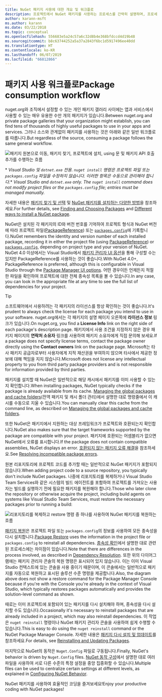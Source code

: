 ```yaml
---
title: NuGet 패키지 사용에 대한 개요 및 워크플로
description: 프로젝트에서 NuGet 패키지를 사용하는 프로세스를 간략히 설명하며, 프로세스의 다른 특정 부분에 대한 링크가 포함되어 있습니다.
author: karann-msft
ms.author: karann
ms.date: 03/22/2018
ms.topic: conceptual
ms.openlocfilehash: 556683e5a24c57a6c32d8b4e368bfdccd4d19b48
ms.sourcegitcommit: b8c63744252a5a37a2843f6bc1d5917496ee40dd
ms.translationtype: HT
ms.contentlocale: ko-KR
ms.lasthandoff: 06/07/2019
ms.locfileid: "66812866"
---
```

# <a name="package-consumption-workflow"></a><span data-ttu-id="8762a-103">패키지 사용 워크플로</span><span class="sxs-lookup"><span data-stu-id="8762a-103">Package consumption workflow</span></span>

<span data-ttu-id="8762a-104">nuget.org와 조직에서 설정할 수 있는 개인 패키지 갤러리 사이에는 앱과 서비스에서 사용할 수 있는 매우 유용한 수만 개의 패키지가 있습니다.</span><span class="sxs-lookup"><span data-stu-id="8762a-104">Between nuget.org and private package galleries that your organization might establish, you can find tens of thousands of highly useful packages to use in your apps and services.</span></span> <span data-ttu-id="8762a-105">그러나 소스와 관계없이 패키지를 사용하는 것은 아래와 같은 일반 워크플로를 따릅니다.</span><span class="sxs-lookup"><span data-stu-id="8762a-105">But regardless of the source, consuming a package follows the same general workflow.</span></span>

![패키지 원본으로 이동, 패키지 찾기, 프로젝트에 설치, using 문 및 패키지 API 호출 추가를 수행하는 흐름](media/Overview-01-GeneralFlow.png)

<span data-ttu-id="8762a-107">\* _Visual Studio 및 `dotnet.exe` 전용. `nuget install` 명령은 프로젝트 파일 또는 `packages.config` 파일을 수정하지 않습니다. 이러한 항목은 수동으로 관리해야 합니다._</span><span class="sxs-lookup"><span data-stu-id="8762a-107">\* _Visual Studio and `dotnet.exe` only. The `nuget install` command does not modify project files or the `packages.config` file; entries must be managed manually._</span></span>

<span data-ttu-id="8762a-108">자세한 내용은 [패키지 찾기 및 선택](../consume-packages/finding-and-choosing-packages.md) 및 [NuGet 패키지를 설치하는 다양한 방법](ways-to-install-a-package.md)을 참조하세요.</span><span class="sxs-lookup"><span data-stu-id="8762a-108">For further details, see [Finding and Choosing Packages](../consume-packages/finding-and-choosing-packages.md) and [Different ways to install a NuGet package](ways-to-install-a-package.md).</span></span>

<span data-ttu-id="8762a-109">NuGet은 설치된 각 패키지의 ID와 버전 번호를 기억하여 프로젝트 형식과 NuGet 버전에 따라 프로젝트 파일([PackageReference](../consume-packages/package-references-in-project-files.md)) 또는 [`packages.config`](../reference/packages-config.md)에 기록합니다.</span><span class="sxs-lookup"><span data-stu-id="8762a-109">NuGet remembers the identity and version number of each installed package, recording it in either the project file (using [PackageReference](../consume-packages/package-references-in-project-files.md)) or [`packages.config`](../reference/packages-config.md), depending on project type and your version of NuGet.</span></span> <span data-ttu-id="8762a-110">NuGet 4.0 이상에서는 Visual Studio에서 [패키지 관리자 UI 옵션](../tools/package-manager-ui.md)을 통해 구성할 수는 있지만 PackageReference를 사용하는 것이 좋습니다.</span><span class="sxs-lookup"><span data-stu-id="8762a-110">With NuGet 4.0+, PackageReference is preferred, although this is configurable in Visual Studio through the [Package Manager UI options](../tools/package-manager-ui.md).</span></span> <span data-ttu-id="8762a-111">어떤 경우이든 언제든지 적절한 파일을 확인하여 프로젝트에 대한 전체 종속성 목록을 볼 수 있습니다.</span><span class="sxs-lookup"><span data-stu-id="8762a-111">In any case, you can look in the appropriate file at any time to see the full list of dependencies for your project.</span></span>

> [!Tip]
> <span data-ttu-id="8762a-112">소프트웨어에서 사용하려는 각 패키지의 라이선스를 항상 확인하는 것이 좋습니다.</span><span class="sxs-lookup"><span data-stu-id="8762a-112">It's prudent to always check the license for each package you intend to use in your software.</span></span> <span data-ttu-id="8762a-113">nuget.org에서는 각 패키지의 설명 페이지 오른쪽에 **라이선스 정보** 링크가 있습니다.</span><span class="sxs-lookup"><span data-stu-id="8762a-113">On nuget.org, you find a **License Info** link on the right side of each package's description page.</span></span> <span data-ttu-id="8762a-114">패키지에서 사용 조건을 지정하지 않은 경우 패키지 페이지의 **연락처 소유자** 링크를 사용하여 패키지 소유자에게 직접 문의해 보세요.</span><span class="sxs-lookup"><span data-stu-id="8762a-114">If a package does not specify license terms, contact the package owner directly using the **Contact owners** link on the package page.</span></span> <span data-ttu-id="8762a-115">Microsoft는 타사 패키지 공급자로부터 사용자에게 지적 재산권을 부여하지 않으며 타사에서 제공한 정보에 대해 책임을 지지 않습니다.</span><span class="sxs-lookup"><span data-stu-id="8762a-115">Microsoft does not license any intellectual property to you from third party package providers and is not responsible for information provided by third parties.</span></span>

<span data-ttu-id="8762a-116">패키지를 설치할 때 NuGet은 일반적으로 해당 캐시에서 패키지를 이미 사용할 수 있는지 확인합니다.</span><span class="sxs-lookup"><span data-stu-id="8762a-116">When installing packages, NuGet typically checks if the package is already available from its cache.</span></span> <span data-ttu-id="8762a-117">[Managing the global packages and cache folders](../consume-packages/managing-the-global-packages-and-cache-folders.md)(전역 패키지 및 캐시 폴더 관리)에서 설명한 대로 명령줄에서 이 캐시를 수동으로 지울 수 있습니다.</span><span class="sxs-lookup"><span data-stu-id="8762a-117">You can manually clear this cache from the command line, as described on [Managing the global packages and cache folders](../consume-packages/managing-the-global-packages-and-cache-folders.md).</span></span>

<span data-ttu-id="8762a-118">또한 NuGet은 패키지에서 지원하는 대상 프레임워크가 프로젝트와 호환되는지 확인합니다.</span><span class="sxs-lookup"><span data-stu-id="8762a-118">NuGet also makes sure that the target frameworks supported by the package are compatible with your project.</span></span> <span data-ttu-id="8762a-119">패키지에 호환되는 어셈블리가 없으면 NuGet에서 오류를 표시합니다.</span><span class="sxs-lookup"><span data-stu-id="8762a-119">If the package does not contain compatible assemblies, NuGet displays an error.</span></span> <span data-ttu-id="8762a-120">[호환되지 않는 패키지 오류 해결](dependency-resolution.md#resolving-incompatible-package-errors)을 참조하세요.</span><span class="sxs-lookup"><span data-stu-id="8762a-120">See [Resolving incompatible package errors](dependency-resolution.md#resolving-incompatible-package-errors).</span></span>

<span data-ttu-id="8762a-121">원본 리포지토리에 프로젝트 코드를 추가할 때는 일반적으로 NuGet 패키지가 포함되지 않습니다.</span><span class="sxs-lookup"><span data-stu-id="8762a-121">When adding project code to a source repository, you typically don't include NuGet packages.</span></span> <span data-ttu-id="8762a-122">나중에 리포지토리를 복제하거나 Visual Studio Team Services와 같은 시스템의 빌드 에이전트를 포함하여 프로젝트를 가져오는 사용자는 빌드를 실행하기 전에 필요한 패키지를 복원해야 합니다.</span><span class="sxs-lookup"><span data-stu-id="8762a-122">Those who later clone the repository or otherwise acquire the project, including build agents on systems like Visual Studio Team Services, must restore the necessary packages prior to running a build:</span></span>

![리포지토리를 복제하고 restore 명령 중 하나를 사용하여 NuGet 패키지를 복원하는 흐름](media/Overview-02-RestoreFlow.png)

<span data-ttu-id="8762a-124">[패키지 복원](../consume-packages/package-restore.md)은 프로젝트 파일 또는 `packages.config`의 정보를 사용하여 모든 종속성을 다시 설치합니다.</span><span class="sxs-lookup"><span data-stu-id="8762a-124">[Package Restore](../consume-packages/package-restore.md) uses the information in the project file or `packages.config` to reinstall all dependencies.</span></span> <span data-ttu-id="8762a-125">[종속성 확인](../consume-packages/dependency-resolution.md)에서 설명한 대로 관련된 프로세스에는 차이점이 있습니다.</span><span class="sxs-lookup"><span data-stu-id="8762a-125">Note that there are differences in the process involved, as described in [Dependency Resolution](../consume-packages/dependency-resolution.md).</span></span> <span data-ttu-id="8762a-126">또한 위의 다이어그램에는 패키지 관리자 콘솔의 복원 명령은 표시되어 있지 않습니다. 이는 이미 Visual Studio 컨텍스트에 있는 콘솔을 사용 중이기 때문이며, 이 콘솔에서는 일반적으로 패키지를 자동으로 복원하고 표시된 솔루션 수준 명령을 제공합니다.</span><span class="sxs-lookup"><span data-stu-id="8762a-126">Also, the diagram above does not show a restore command for the Package Manager Console because if you're with the Console you're already in the context of Visual Studio, which typically restores packages automatically and provides the solution-level command as shown.</span></span>

<span data-ttu-id="8762a-127">때로는 이미 프로젝트에 포함되어 있는 패키지를 다시 설치해야 하며, 종속성을 다시 설치할 수도 있습니다.</span><span class="sxs-lookup"><span data-stu-id="8762a-127">Occasionally it's necessary to reinstall packages that are already included in a project, which may also reinstall dependencies.</span></span> <span data-ttu-id="8762a-128">이 작업은 `nuget reinstall` 명령이나 NuGet 패키지 관리자 콘솔을 사용하여 쉽게 수행할 수 있습니다.</span><span class="sxs-lookup"><span data-stu-id="8762a-128">This is easy to do using the `nuget reinstall` command or the NuGet Package Manager Console.</span></span> <span data-ttu-id="8762a-129">자세한 내용은 [패키지 다시 설치 및 업데이트](../consume-packages/reinstalling-and-updating-packages.md)를 참조하세요.</span><span class="sxs-lookup"><span data-stu-id="8762a-129">For details, see [Reinstalling and Updating Packages](../consume-packages/reinstalling-and-updating-packages.md).</span></span>

<span data-ttu-id="8762a-130">마지막으로 NuGet의 동작은 `Nuget.Config` 파일로 구동됩니다.</span><span class="sxs-lookup"><span data-stu-id="8762a-130">Finally, NuGet's behavior is driven by `Nuget.Config` files.</span></span> <span data-ttu-id="8762a-131">[NuGet 동작 구성](../consume-packages/configuring-nuget-behavior.md)에서 설명한 대로 여러 파일을 사용하여 서로 다른 수준의 특정 설정을 중앙 집중화할 수 있습니다.</span><span class="sxs-lookup"><span data-stu-id="8762a-131">Multiple files can be used to centralize certain settings at different levels, as explained in [Configuring NuGet Behavior](../consume-packages/configuring-nuget-behavior.md).</span></span>

<span data-ttu-id="8762a-132">NuGet 패키지를 사용하여 효율적인 코딩을 즐겨보세요!</span><span class="sxs-lookup"><span data-stu-id="8762a-132">Enjoy your productive coding with NuGet packages!</span></span>

